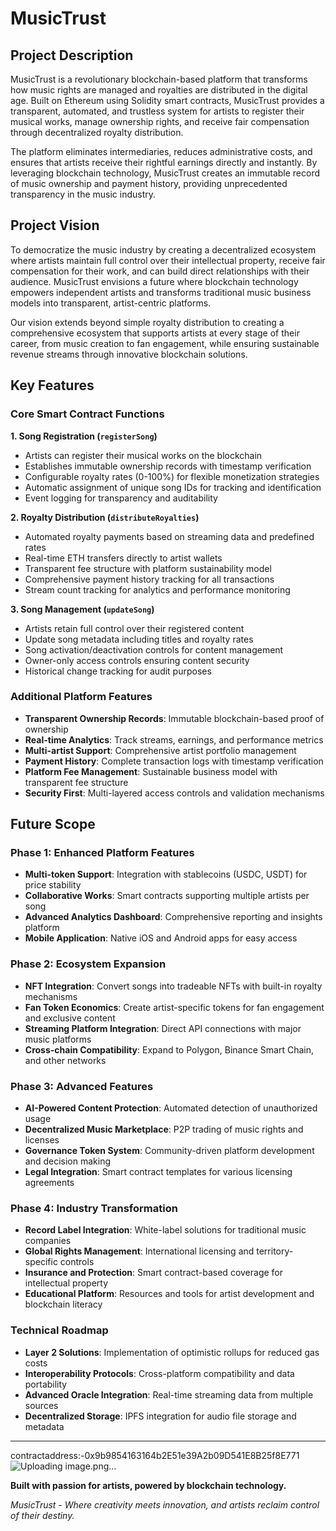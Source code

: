 # MusicTrust

## Project Description

MusicTrust is a revolutionary blockchain-based platform that transforms how music rights are managed and royalties are distributed in the digital age. Built on Ethereum using Solidity smart contracts, MusicTrust provides a transparent, automated, and trustless system for artists to register their musical works, manage ownership rights, and receive fair compensation through decentralized royalty distribution.

The platform eliminates intermediaries, reduces administrative costs, and ensures that artists receive their rightful earnings directly and instantly. By leveraging blockchain technology, MusicTrust creates an immutable record of music ownership and payment history, providing unprecedented transparency in the music industry.

## Project Vision

To democratize the music industry by creating a decentralized ecosystem where artists maintain full control over their intellectual property, receive fair compensation for their work, and can build direct relationships with their audience. MusicTrust envisions a future where blockchain technology empowers independent artists and transforms traditional music business models into transparent, artist-centric platforms.

Our vision extends beyond simple royalty distribution to creating a comprehensive ecosystem that supports artists at every stage of their career, from music creation to fan engagement, while ensuring sustainable revenue streams through innovative blockchain solutions.

## Key Features

### Core Smart Contract Functions

**1. Song Registration (`registerSong`)**
- Artists can register their musical works on the blockchain
- Establishes immutable ownership records with timestamp verification
- Configurable royalty rates (0-100%) for flexible monetization strategies
- Automatic assignment of unique song IDs for tracking and identification
- Event logging for transparency and auditability

**2. Royalty Distribution (`distributeRoyalties`)**
- Automated royalty payments based on streaming data and predefined rates
- Real-time ETH transfers directly to artist wallets
- Transparent fee structure with platform sustainability model
- Comprehensive payment history tracking for all transactions
- Stream count tracking for analytics and performance monitoring

**3. Song Management (`updateSong`)**
- Artists retain full control over their registered content
- Update song metadata including titles and royalty rates
- Song activation/deactivation controls for content management
- Owner-only access controls ensuring content security
- Historical change tracking for audit purposes

### Additional Platform Features

- **Transparent Ownership Records**: Immutable blockchain-based proof of ownership
- **Real-time Analytics**: Track streams, earnings, and performance metrics
- **Multi-artist Support**: Comprehensive artist portfolio management
- **Payment History**: Complete transaction logs with timestamp verification
- **Platform Fee Management**: Sustainable business model with transparent fee structure
- **Security First**: Multi-layered access controls and validation mechanisms

## Future Scope

### Phase 1: Enhanced Platform Features
- **Multi-token Support**: Integration with stablecoins (USDC, USDT) for price stability
- **Collaborative Works**: Smart contracts supporting multiple artists per song
- **Advanced Analytics Dashboard**: Comprehensive reporting and insights platform
- **Mobile Application**: Native iOS and Android apps for easy access

### Phase 2: Ecosystem Expansion  
- **NFT Integration**: Convert songs into tradeable NFTs with built-in royalty mechanisms
- **Fan Token Economics**: Create artist-specific tokens for fan engagement and exclusive content
- **Streaming Platform Integration**: Direct API connections with major music platforms
- **Cross-chain Compatibility**: Expand to Polygon, Binance Smart Chain, and other networks

### Phase 3: Advanced Features
- **AI-Powered Content Protection**: Automated detection of unauthorized usage
- **Decentralized Music Marketplace**: P2P trading of music rights and licenses
- **Governance Token System**: Community-driven platform development and decision making
- **Legal Integration**: Smart contract templates for various licensing agreements

### Phase 4: Industry Transformation
- **Record Label Integration**: White-label solutions for traditional music companies  
- **Global Rights Management**: International licensing and territory-specific controls
- **Insurance and Protection**: Smart contract-based coverage for intellectual property
- **Educational Platform**: Resources and tools for artist development and blockchain literacy

### Technical Roadmap
- **Layer 2 Solutions**: Implementation of optimistic rollups for reduced gas costs
- **Interoperability Protocols**: Cross-platform compatibility and data portability
- **Advanced Oracle Integration**: Real-time streaming data from multiple sources
- **Decentralized Storage**: IPFS integration for audio file storage and metadata

---




contractaddress:-0x9b9854163164b2E51e39A2b09D541E8B25f8E771
![Uploading image.png…]()


**Built with passion for artists, powered by blockchain technology.**

*MusicTrust - Where creativity meets innovation, and artists reclaim control of their destiny.*
